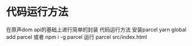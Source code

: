 # 代码运行方法
 在原声dom api的基础上进行简单的封装
 代码运行方法
 安装parcel yarn global add parcel 或者 npm i -g parcel
 运行 parcel src/index.html
